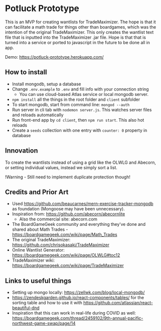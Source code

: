 # Potluck Prototype
This is an MVP for creating wantlists for TradeMaximizer. The hope is that it can facilitate a math trade for things other than boardgames, which was the intention of the original TradeMaximizer. This only creates the wantlist text file that is inputted into the TradeMaximizer .jar file. Hope is that that is turned into a service or ported to javascript in the future to be done all in app.

Demo: https://potluck-prototype.herokuapp.com/

## How to install
- Install mongodb, setup a database
- Change `.env.example` to `.env` and fill info with your connection string
  - You can use cloud-based Atlas service or local mongodb server.
- `npm install` all the things in the root folder and `client` subfolder
- To start mongodb, start from command line: `mongod --auth`
- Run server in cli tab with `nodemon server.js`. This watches server files and reloads automatically
- Run front-end app by `cd client`, then `npm run start`. This also hot reloads
- Create a `seeds` collection with one entry with `counter: 0` property in database

## Innovation
To create the wantlists instead of using a grid like the OLWLG and Abecorn, or setting individual values, instead we simply sort a list. 

!Warning - Still need to implement duplicate protection though!

## Credits and Prior Art

- Used https://github.com/beaucarnes/mern-exercise-tracker-mongodb as foundation (Mongoose may have been unnecessary).
- Inspiration from: https://github.com/abecorn/abecornlite
  - Also the commercial site: abecorn.com
- The BoardGameGeek community and everything they've done and shared about Math Trades - https://boardgamegeek.com/wiki/page/Math_Trades
- The original TradeMaximizer: https://github.com/chrisokasaki/TradeMaximizer
- Online Wantlist Generator: https://boardgamegeek.com/wiki/page/OLWLG#toc12
- TradeMaximizer wiki: https://boardgamegeek.com/wiki/page/TradeMaximizer 

## Links to useful things
- Setting up mongo locally: https://zellwk.com/blog/local-mongodb/
- https://zendeskgarden.github.io/react-components/tables/ for the sorting table and how to use it with https://github.com/atlassian/react-beautiful-dnd
- Inspiration that this can work in real-life during COVID as well: https://boardgamegeek.com/thread/2459102/9th-annual-pacific-northwest-game-swap/page/14

